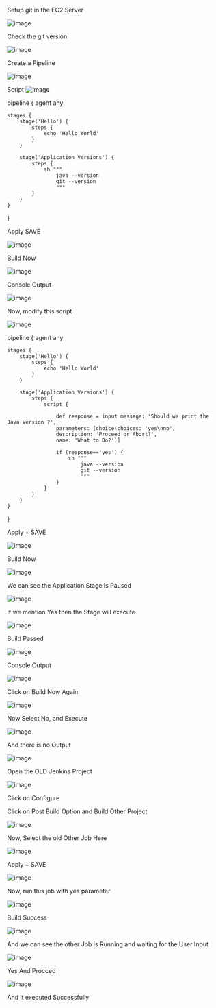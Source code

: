 Setup git in the EC2 Server

![image](https://github.com/devops-pritam/jenkins/assets/132892500/5b4ec212-a7c3-454e-9437-5ae1989cd080)

Check the git version

![image](https://github.com/devops-pritam/jenkins/assets/132892500/37aaad07-a46e-4550-92b3-cc001689aa4a)

Create a Pipeline

![image](https://github.com/devops-pritam/jenkins/assets/132892500/d8440041-a978-41bd-93b2-8a7431601a59)

Script
![image](https://github.com/devops-pritam/jenkins/assets/132892500/9a203b9e-0a1b-4652-841e-20a26aa6a9bc)

pipeline {
    agent any

    stages {
        stage('Hello') {
            steps {
                echo 'Hello World'
            }
        }
        
        stage('Application Versions') {
            steps {
                sh """
                    java --version
                    git --version
                    """
            }
        }
    }
}

Apply SAVE

![image](https://github.com/devops-pritam/jenkins/assets/132892500/a6c1c635-0831-46db-a1f0-fa43f6223f83)

Build Now

![image](https://github.com/devops-pritam/jenkins/assets/132892500/7fe30293-6843-4db1-a68e-5f2fc0e84321)

Console Output

![image](https://github.com/devops-pritam/jenkins/assets/132892500/62220f12-3bfe-4735-b79d-2c9a5ea9b76a)

Now, modify this script 

![image](https://github.com/devops-pritam/jenkins/assets/132892500/da5371c5-758e-47c9-ae26-c73ccd5540e8)

pipeline {
    agent any

    stages {
        stage('Hello') {
            steps {
                echo 'Hello World'
            }
        }
        
        stage('Application Versions') {
            steps {
                script {
                    
                    def response = input messege: 'Should we print the Java Version ?',
                    parameters: [choice(choices: 'yes\nno',
                    description: 'Proceed or Abort?',
                    name: 'What to Do?')]
                    
                    if (response=='yes') { 
                        sh """
                            java --version
                            git --version
                            """
                    }
                }
            }
        }
    }
}

Apply + SAVE

![image](https://github.com/devops-pritam/jenkins/assets/132892500/4160ebe1-eb38-4670-a0df-1c1d966ec06a)

Build Now

![image](https://github.com/devops-pritam/jenkins/assets/132892500/a8eb7160-e561-4d2b-84a8-620968146ed8)

We can see the Application Stage is Paused

![image](https://github.com/devops-pritam/jenkins/assets/132892500/0222d97f-370a-4b73-97ef-c7872bab8fa6)

If we mention Yes then the Stage will execute

![image](https://github.com/devops-pritam/jenkins/assets/132892500/285b00f8-9739-4cbe-ba5a-1a3c32baecba)

Build Passed

![image](https://github.com/devops-pritam/jenkins/assets/132892500/768ce81d-5f57-4c13-a60f-7ef264815b46)

Console Output

![image](https://github.com/devops-pritam/jenkins/assets/132892500/6a22e960-052c-414c-82bd-cd4358523a3c)

Click on Build Now Again

![image](https://github.com/devops-pritam/jenkins/assets/132892500/97c36425-af66-46cc-9727-f6a8e8029086)

Now Select No, and Execute

![image](https://github.com/devops-pritam/jenkins/assets/132892500/8274d4d0-c022-41e2-91c1-79c7f0351cf8)

And there is no Output

![image](https://github.com/devops-pritam/jenkins/assets/132892500/e50e2661-c972-422e-9957-db9948a0b807)

Open the OLD Jenkins Project

![image](https://github.com/devops-pritam/jenkins/assets/132892500/1a8cd8d8-cdd5-478c-870f-b01f666deb62)


Click on Configure

Click on Post Build Option and Build Other Project

![image](https://github.com/devops-pritam/jenkins/assets/132892500/491d1194-17ac-4212-b683-441acb8b3459)

Now, Select the old Other Job Here

![image](https://github.com/devops-pritam/jenkins/assets/132892500/eb608fbf-af4f-4fe9-ae68-36cb41dcbf1f)

Apply + SAVE

![image](https://github.com/devops-pritam/jenkins/assets/132892500/463682bd-da30-4a66-851d-ce008ed5dee5)

Now, run this job with yes parameter

![image](https://github.com/devops-pritam/jenkins/assets/132892500/d4d091f4-f775-4400-8f6a-f9754da6dece)

Build Success

![image](https://github.com/devops-pritam/jenkins/assets/132892500/57291650-d6a8-448e-b586-c30be3d77a77)

And we can see the other Job is Running and waiting for the User Input

![image](https://github.com/devops-pritam/jenkins/assets/132892500/604615c9-7af7-4c04-964d-82657685695b)

Yes And Procced

![image](https://github.com/devops-pritam/jenkins/assets/132892500/66483ef0-6a06-4790-86e0-5ad2a8fa3532)

And it executed Successfully 



























